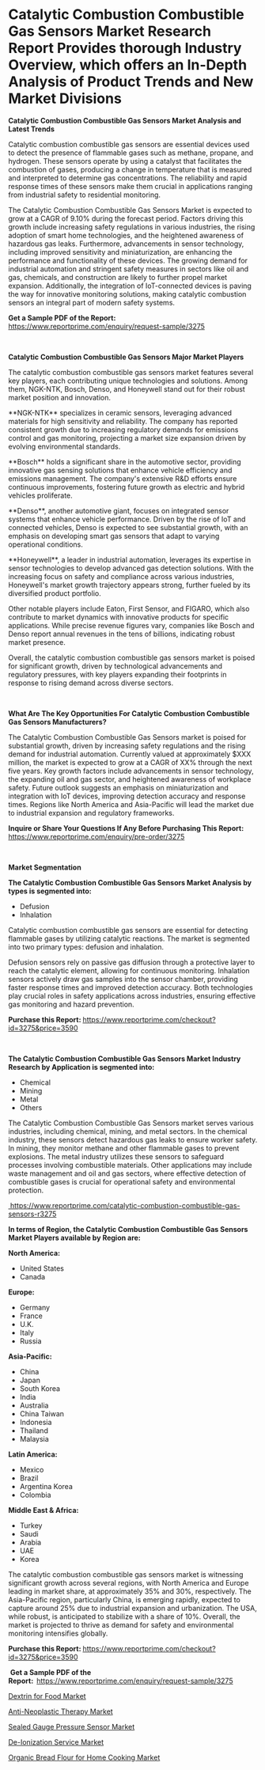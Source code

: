 <p><h1>Catalytic Combustion Combustible Gas Sensors Market Research Report Provides thorough Industry Overview, which offers an In-Depth Analysis of Product Trends and New Market Divisions</h1></p><p><strong>Catalytic Combustion Combustible Gas Sensors Market Analysis and Latest Trends</strong></p>
<p><p>Catalytic combustion combustible gas sensors are essential devices used to detect the presence of flammable gases such as methane, propane, and hydrogen. These sensors operate by using a catalyst that facilitates the combustion of gases, producing a change in temperature that is measured and interpreted to determine gas concentrations. The reliability and rapid response times of these sensors make them crucial in applications ranging from industrial safety to residential monitoring.</p><p>The Catalytic Combustion Combustible Gas Sensors Market is expected to grow at a CAGR of 9.10% during the forecast period. Factors driving this growth include increasing safety regulations in various industries, the rising adoption of smart home technologies, and the heightened awareness of hazardous gas leaks. Furthermore, advancements in sensor technology, including improved sensitivity and miniaturization, are enhancing the performance and functionality of these devices. The growing demand for industrial automation and stringent safety measures in sectors like oil and gas, chemicals, and construction are likely to further propel market expansion. Additionally, the integration of IoT-connected devices is paving the way for innovative monitoring solutions, making catalytic combustion sensors an integral part of modern safety systems.</p></p>
<p><strong>Get a Sample PDF of the Report:&nbsp;</strong> <a href="https://www.reportprime.com/enquiry/request-sample/3275?utm_campaign=1179&utm_medium=2&utm_source=Github&utm_content=ia&utm_term=10102024&utm_id=catalytic-combustion-combustible-gas-sensors">https://www.reportprime.com/enquiry/request-sample/3275</a></p>
<p>&nbsp;</p>
<p><strong>Catalytic Combustion Combustible Gas Sensors Major Market Players</strong></p>
<p><p>The catalytic combustion combustible gas sensors market features several key players, each contributing unique technologies and solutions. Among them, NGK-NTK, Bosch, Denso, and Honeywell stand out for their robust market position and innovation.</p><p>**NGK-NTK** specializes in ceramic sensors, leveraging advanced materials for high sensitivity and reliability. The company has reported consistent growth due to increasing regulatory demands for emissions control and gas monitoring, projecting a market size expansion driven by evolving environmental standards.</p><p>**Bosch** holds a significant share in the automotive sector, providing innovative gas sensing solutions that enhance vehicle efficiency and emissions management. The company's extensive R&D efforts ensure continuous improvements, fostering future growth as electric and hybrid vehicles proliferate.</p><p>**Denso**, another automotive giant, focuses on integrated sensor systems that enhance vehicle performance. Driven by the rise of IoT and connected vehicles, Denso is expected to see substantial growth, with an emphasis on developing smart gas sensors that adapt to varying operational conditions.</p><p>**Honeywell**, a leader in industrial automation, leverages its expertise in sensor technologies to develop advanced gas detection solutions. With the increasing focus on safety and compliance across various industries, Honeywell's market growth trajectory appears strong, further fueled by its diversified product portfolio.</p><p>Other notable players include Eaton, First Sensor, and FIGARO, which also contribute to market dynamics with innovative products for specific applications. While precise revenue figures vary, companies like Bosch and Denso report annual revenues in the tens of billions, indicating robust market presence.</p><p>Overall, the catalytic combustion combustible gas sensors market is poised for significant growth, driven by technological advancements and regulatory pressures, with key players expanding their footprints in response to rising demand across diverse sectors.</p></p>
<p>&nbsp;</p>
<p><strong>What Are The Key Opportunities For Catalytic Combustion Combustible Gas Sensors Manufacturers?</strong></p>
<p><p>The Catalytic Combustion Combustible Gas Sensors market is poised for substantial growth, driven by increasing safety regulations and the rising demand for industrial automation. Currently valued at approximately $XXX million, the market is expected to grow at a CAGR of XX% through the next five years. Key growth factors include advancements in sensor technology, the expanding oil and gas sector, and heightened awareness of workplace safety. Future outlook suggests an emphasis on miniaturization and integration with IoT devices, improving detection accuracy and response times. Regions like North America and Asia-Pacific will lead the market due to industrial expansion and regulatory frameworks.</p></p>
<p><strong>Inquire or Share Your Questions If Any Before Purchasing This Report:</strong> <a href="https://www.reportprime.com/enquiry/pre-order/3275?utm_campaign=1179&utm_medium=2&utm_source=Github&utm_content=ia&utm_term=10102024&utm_id=catalytic-combustion-combustible-gas-sensors">https://www.reportprime.com/enquiry/pre-order/3275</a></p>
<p>&nbsp;</p>
<p><strong>Market Segmentation</strong></p>
<p><strong>The Catalytic Combustion Combustible Gas Sensors Market Analysis by types is segmented into:</strong></p>
<p><ul><li>Defusion</li><li>Inhalation</li></ul></p>
<p><p>Catalytic combustion combustible gas sensors are essential for detecting flammable gases by utilizing catalytic reactions. The market is segmented into two primary types: defusion and inhalation. </p><p>Defusion sensors rely on passive gas diffusion through a protective layer to reach the catalytic element, allowing for continuous monitoring. Inhalation sensors actively draw gas samples into the sensor chamber, providing faster response times and improved detection accuracy. Both technologies play crucial roles in safety applications across industries, ensuring effective gas monitoring and hazard prevention.</p></p>
<p><strong>Purchase this Report:&nbsp;</strong><a href="https://www.reportprime.com/checkout?id=3275&price=3590&utm_campaign=1179&utm_medium=2&utm_source=Github&utm_content=ia&utm_term=10102024&utm_id=catalytic-combustion-combustible-gas-sensors">https://www.reportprime.com/checkout?id=3275&price=3590</a></p>
<p>&nbsp;</p>
<p><strong>The Catalytic Combustion Combustible Gas Sensors Market Industry Research by Application is segmented into:</strong></p>
<p><ul><li>Chemical</li><li>Mining</li><li>Metal</li><li>Others</li></ul></p>
<p><p>The Catalytic Combustion Combustible Gas Sensors market serves various industries, including chemical, mining, and metal sectors. In the chemical industry, these sensors detect hazardous gas leaks to ensure worker safety. In mining, they monitor methane and other flammable gases to prevent explosions. The metal industry utilizes these sensors to safeguard processes involving combustible materials. Other applications may include waste management and oil and gas sectors, where effective detection of combustible gases is crucial for operational safety and environmental protection.</p></p>
<p><a href="https://www.reportprime.com/catalytic-combustion-combustible-gas-sensors-r3275?utm_campaign=1179&utm_medium=2&utm_source=Github&utm_content=ia&utm_term=10102024&utm_id=catalytic-combustion-combustible-gas-sensors">&nbsp;https://www.reportprime.com/catalytic-combustion-combustible-gas-sensors-r3275</a></p>
<p><strong>In terms of Region, the Catalytic Combustion Combustible Gas Sensors Market Players available by Region are:</strong></p>
<p>
    <p> <strong> North America: </strong>
        <ul>
            <li>United States</li>
            <li>Canada</li>
        </ul>
        </p> 
    <p> <strong> Europe: </strong>
        <ul>
            <li>Germany</li>
            <li>France</li>
            <li>U.K.</li>
            <li>Italy</li>
            <li>Russia</li>
        </ul>
        </p> 
    <p> <strong> Asia-Pacific: </strong>
        <ul>
            <li>China</li>
            <li>Japan</li>
            <li>South Korea</li>
            <li>India</li>
            <li>Australia</li>
            <li>China Taiwan</li>
            <li>Indonesia</li>
            <li>Thailand</li>
            <li>Malaysia</li>
        </ul>
        </p> 
    <p> <strong> Latin America: </strong>
        <ul>
            <li>Mexico</li>
            <li>Brazil</li>
            <li>Argentina Korea</li>
            <li>Colombia</li>
        </ul>
        </p> 
    <p> <strong> Middle East & Africa: </strong>
        <ul>
            <li>Turkey</li>
            <li>Saudi</li>
            <li>Arabia</li>
            <li>UAE</li>
            <li>Korea</li>
        </ul>
    </p>
    </p>
<p><p>The catalytic combustion combustible gas sensors market is witnessing significant growth across several regions, with North America and Europe leading in market share, at approximately 35% and 30%, respectively. The Asia-Pacific region, particularly China, is emerging rapidly, expected to capture around 25% due to industrial expansion and urbanization. The USA, while robust, is anticipated to stabilize with a share of 10%. Overall, the market is projected to thrive as demand for safety and environmental monitoring intensifies globally.</p></p>
<p><strong>Purchase this Report: </strong><a href="https://www.reportprime.com/checkout?id=3275&price=3590&utm_campaign=1179&utm_medium=2&utm_source=Github&utm_content=ia&utm_term=10102024&utm_id=catalytic-combustion-combustible-gas-sensors">https://www.reportprime.com/checkout?id=3275&price=3590</a></p>
<p>&nbsp;<strong>Get a Sample PDF of the Report:&nbsp;&nbsp;</strong><a href="https://www.reportprime.com/enquiry/request-sample/3275?utm_campaign=1179&utm_medium=2&utm_source=Github&utm_content=ia&utm_term=10102024&utm_id=catalytic-combustion-combustible-gas-sensors">https://www.reportprime.com/enquiry/request-sample/3275</a></p>
<p><strong></strong></p>
<p><p><a href="https://issuu.com/reportprime-2/docs/dextrin-for-food-market-size-2030.p_2a1ddd023acfb7?utm_campaign=1179&utm_medium=2&utm_source=Github&utm_content=ia&utm_term=10102024&utm_id=catalytic-combustion-combustible-gas-sensors">Dextrin for Food Market</a></p><p><a href="https://www.linkedin.com/pulse/how-regional-global-trends-shaping-anti-neoplastic-therapy-enhfc?utm_campaign=1179&utm_medium=2&utm_source=Github&utm_content=ia&utm_term=10102024&utm_id=catalytic-combustion-combustible-gas-sensors">Anti-Neoplastic Therapy Market</a></p><p><a href="https://github.com/WillieWoodard/Market-Research-Report-List-6/blob/main/sealed-gauge-pressure-sensor-market.md?utm_campaign=1179&utm_medium=2&utm_source=Github&utm_content=ia&utm_term=10102024&utm_id=catalytic-combustion-combustible-gas-sensors">Sealed Gauge Pressure Sensor Market</a></p><p><a href="https://www.linkedin.com/pulse/booming-de-ionization-service-market-sector-analysis-growth-kaqce?utm_campaign=1179&utm_medium=2&utm_source=Github&utm_content=ia&utm_term=10102024&utm_id=catalytic-combustion-combustible-gas-sensors">De-Ionization Service Market</a></p><p><a href="https://issuu.com/reportprime-2/docs/organic-bread-flour-for-home-cookin_c6a77c71903b42?utm_campaign=1179&utm_medium=2&utm_source=Github&utm_content=ia&utm_term=10102024&utm_id=catalytic-combustion-combustible-gas-sensors">Organic Bread Flour for Home Cooking Market</a></p></p>
